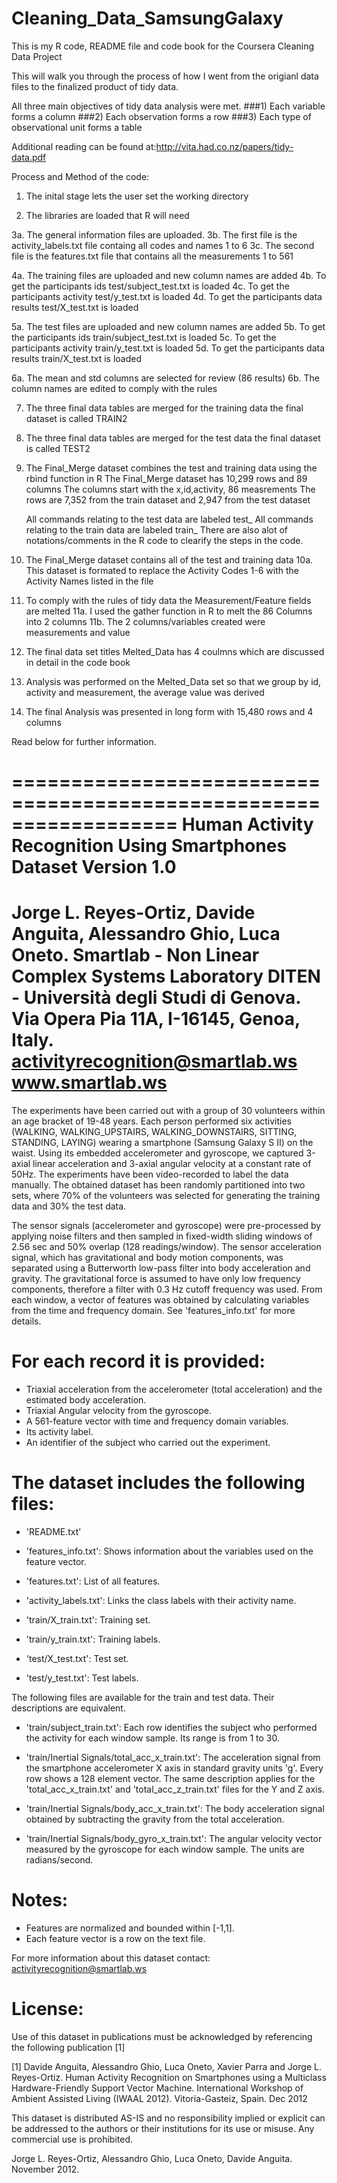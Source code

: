 # Cleaning_Data_SamsungGalaxy
This is my R code, README file and code book for the Coursera Cleaning Data Project

This will walk you through the process of how I went from the origianl data files to the finalized product of tidy data.

All three main objectives of tidy data analysis were met.
###1) Each variable forms a column
###2) Each observation forms a row
###3) Each type of observational unit forms a table

Additional reading can be found at:http://vita.had.co.nz/papers/tidy-data.pdf


Process and Method of the code:

1. The inital stage lets the user set the working directory

2. The libraries are loaded that R will need

3a. The general information files are uploaded.
3b. The first file is the activity_labels.txt file containg all codes and names 1 to 6 
3c. The second file is the features.txt file that contains all the measurements 1 to 561

4a. The training files are uploaded and new column names are added 
4b. To get the participants ids test/subject_test.txt is loaded
4c. To get the participants activity test/y_test.txt is loaded
4d. To get the participants data results test/X_test.txt is loaded

5a. The test files are uploaded and new column names are added 
5b. To get the participants ids train/subject_test.txt is loaded
5c. To get the participants activity train/y_test.txt is loaded
5d. To get the participants data results train/X_test.txt is loaded

6a. The mean and std columns are selected for review (86 results)
6b. The column names are edited to comply with the rules

7. The three final data tables are merged for the training data the final dataset is called TRAIN2
8. The three final data tables are merged for the test data the final dataset is called TEST2

9. The Final_Merge dataset combines the test and training data using the rbind function in R
    The Final_Merge dataset has 10,299 rows and 89 columns
    The columns start with the x,id,activity, 86 measrements
    The rows are 7,352 from the train dataset and 2,947 from the test dataset
    
    All commands relating to the test data are labeled test_
    All commands relating to the train data are labeled train_
    There are also alot of notations/comments in the R code to clearify the steps in the code.
    
10. The Final_Merge dataset contains all of the test and training data
10a. This dataset is formated to replace the Activity Codes 1-6 with the Activity Names listed in the file

11. To comply with the rules of tidy data the Measurement/Feature fields are melted
11a. I used the gather function in R to melt the 86 Columns into 2 columns
11b. The 2 columns/variables created were measurements and value

12. The final data set titles Melted_Data has 4 coulmns which are discussed in detail in the code book

13. Analysis was performed on the Melted_Data set so that we group by id, activity and measurement, the average value was derived

14. The final Analysis was presented in long form with 15,480 rows and 4 columns

Read below for further information.






==================================================================
Human Activity Recognition Using Smartphones Dataset
Version 1.0
==================================================================
Jorge L. Reyes-Ortiz, Davide Anguita, Alessandro Ghio, Luca Oneto.
Smartlab - Non Linear Complex Systems Laboratory
DITEN - Università degli Studi di Genova.
Via Opera Pia 11A, I-16145, Genoa, Italy.
activityrecognition@smartlab.ws
www.smartlab.ws
==================================================================

The experiments have been carried out with a group of 30 volunteers within an age bracket of 19-48 years.
Each person performed six activities (WALKING, WALKING_UPSTAIRS, WALKING_DOWNSTAIRS, SITTING, STANDING, LAYING)
wearing a smartphone (Samsung Galaxy S II) on the waist. 
Using its embedded accelerometer and gyroscope, we captured 3-axial linear acceleration and 3-axial angular velocity at a constant rate of 50Hz. 
The experiments have been video-recorded to label the data manually. The obtained dataset has been randomly partitioned into two sets, 
where 70% of the volunteers was selected for generating the training data and 30% the test data. 


The sensor signals (accelerometer and gyroscope) were pre-processed by applying noise filters and then sampled in fixed-width sliding windows
of 2.56 sec and 50% overlap (128 readings/window). The sensor acceleration signal, which has gravitational and body motion components,
was separated using a Butterworth low-pass filter into body acceleration and gravity. The gravitational force is assumed to have only low frequency components, therefore a filter with 0.3 Hz cutoff frequency was used. From each window, a vector of features was obtained by calculating variables from the time and frequency domain. See 'features_info.txt' for more details. 

For each record it is provided:
======================================

- Triaxial acceleration from the accelerometer (total acceleration) and the estimated body acceleration.
- Triaxial Angular velocity from the gyroscope. 
- A 561-feature vector with time and frequency domain variables. 
- Its activity label. 
- An identifier of the subject who carried out the experiment.

The dataset includes the following files:
=========================================

- 'README.txt'

- 'features_info.txt': Shows information about the variables used on the feature vector.

- 'features.txt': List of all features.

- 'activity_labels.txt': Links the class labels with their activity name.

- 'train/X_train.txt': Training set.

- 'train/y_train.txt': Training labels.

- 'test/X_test.txt': Test set.

- 'test/y_test.txt': Test labels.

The following files are available for the train and test data. Their descriptions are equivalent. 

- 'train/subject_train.txt': Each row identifies the subject who performed the activity for each window sample. Its range is from 1 to 30. 

- 'train/Inertial Signals/total_acc_x_train.txt': The acceleration signal from the smartphone accelerometer X axis in standard gravity units 'g'.
 Every row shows a 128 element vector. The same description applies for the 'total_acc_x_train.txt' and 'total_acc_z_train.txt' files for the Y and Z axis. 

- 'train/Inertial Signals/body_acc_x_train.txt': The body acceleration signal obtained by subtracting the gravity from the total acceleration. 

- 'train/Inertial Signals/body_gyro_x_train.txt': The angular velocity vector measured by the gyroscope for each window sample. The units are radians/second. 

Notes: 
======
- Features are normalized and bounded within [-1,1].
- Each feature vector is a row on the text file.

For more information about this dataset contact: activityrecognition@smartlab.ws

License:
========
Use of this dataset in publications must be acknowledged by referencing the following publication [1] 

[1] Davide Anguita, Alessandro Ghio, Luca Oneto, Xavier Parra and Jorge L. Reyes-Ortiz. Human Activity Recognition on Smartphones using a Multiclass Hardware-Friendly Support Vector Machine. International Workshop of Ambient Assisted Living (IWAAL 2012). Vitoria-Gasteiz, Spain. Dec 2012


This dataset is distributed AS-IS and no responsibility implied or explicit can be addressed to the authors or their institutions for its use or misuse. Any commercial use is prohibited.

Jorge L. Reyes-Ortiz, Alessandro Ghio, Luca Oneto, Davide Anguita. November 2012.
